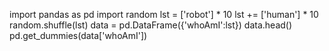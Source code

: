 import pandas as pd
import random
lst = ['robot'] * 10
lst += ['human'] * 10
random.shuffle(lst)
data = pd.DataFrame({'whoAmI':lst})
data.head()
pd.get_dummies(data['whoAmI'])
